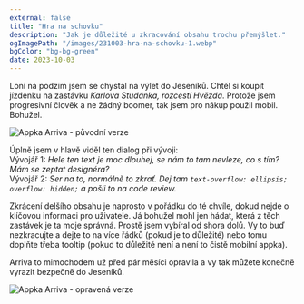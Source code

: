 ```yaml
---
external: false
title: "Hra na schovku"
description: "Jak je důležité u zkracování obsahu trochu přemýšlet."
ogImagePath: "/images/231003-hra-na-schovku-1.webp"
bgColor: "bg-bg-green"
date: 2023-10-03
---
```


Loni na podzim jsem se chystal na výlet do Jeseníků. Chtěl si koupit jízdenku na zastávku _Karlova Studánka, rozcestí Hvězda_. Protože jsem progresivní člověk a ne žádný boomer, tak jsem pro nákup použil mobil. Bohužel.

![Appka Arriva - původní verze](/images/231003-hra-na-schovku-1.webp)

Úplně jsem v hlavě viděl ten dialog při vývoji:\
Vývojář 1: _Hele ten text je moc dlouhej, se nám to tam nevleze, co s tím? Mám se zeptat designéra?_\
Vývojář 2: _Ser na to, normálně to zkrať. Dej tam `text-overflow: ellipsis; overflow: hidden;` a pošli to na code review._

Zkrácení delšího obsahu je naprosto v pořádku do té chvíle, dokud nejde o klíčovou informaci pro uživatele. Já bohužel mohl jen hádat, která z těch zastávek je ta moje správná. Prostě jsem vybíral od shora dolů. Vy to buď nezkracujte a dejte to na více řádků (pokud je to důležité) nebo tomu doplňte třeba tooltip (pokud to důležité není a není to čistě mobilní appka).

Arriva to mimochodem už před pár měsíci opravila a vy tak můžete konečně vyrazit bezpečně do Jeseníků.

![Appka Arriva - opravená verze](/images/231003-hra-na-schovku-2.webp)
